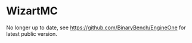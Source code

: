 # WizartMC

No longer up to date, see https://github.com/BinaryBench/EngineOne for latest public version.
